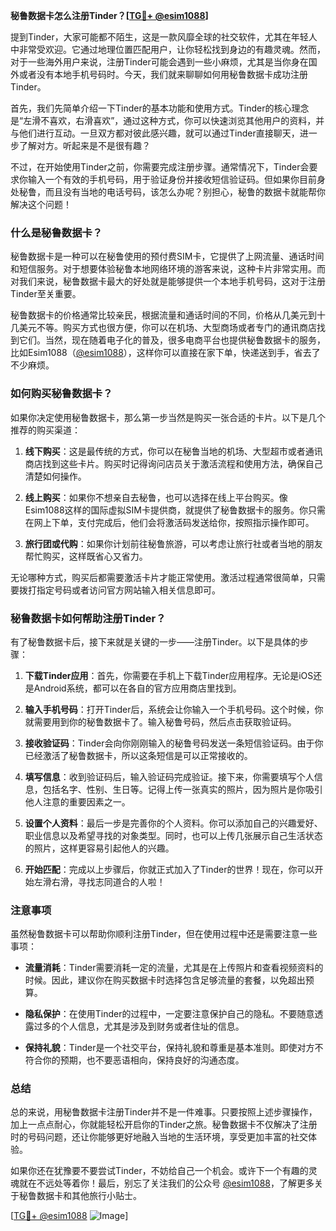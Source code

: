 **秘鲁数据卡怎么注册Tinder？[[TG💪+ @esim1088](https://t.me/s/esim1088)]**

提到Tinder，大家可能都不陌生，这是一款风靡全球的社交软件，尤其在年轻人中非常受欢迎。它通过地理位置匹配用户，让你轻松找到身边的有趣灵魂。然而，对于一些海外用户来说，注册Tinder可能会遇到一些小麻烦，尤其是当你身在国外或者没有本地手机号码时。今天，我们就来聊聊如何用秘鲁数据卡成功注册Tinder。

首先，我们先简单介绍一下Tinder的基本功能和使用方式。Tinder的核心理念是“左滑不喜欢，右滑喜欢”，通过这种方式，你可以快速浏览其他用户的资料，并与他们进行互动。一旦双方都对彼此感兴趣，就可以通过Tinder直接聊天，进一步了解对方。听起来是不是很有趣？

不过，在开始使用Tinder之前，你需要完成注册步骤。通常情况下，Tinder会要求你输入一个有效的手机号码，用于验证身份并接收短信验证码。但如果你目前身处秘鲁，而且没有当地的电话号码，该怎么办呢？别担心，秘鲁的数据卡就能帮你解决这个问题！

### **什么是秘鲁数据卡？**

秘鲁数据卡是一种可以在秘鲁使用的预付费SIM卡，它提供了上网流量、通话时间和短信服务。对于想要体验秘鲁本地网络环境的游客来说，这种卡片非常实用。而对我们来说，秘鲁数据卡最大的好处就是能够提供一个本地手机号码，这对于注册Tinder至关重要。

秘鲁数据卡的价格通常比较亲民，根据流量和通话时间的不同，价格从几美元到十几美元不等。购买方式也很方便，你可以在机场、大型商场或者专门的通讯商店找到它们。当然，现在随着电子化的普及，很多电商平台也提供秘鲁数据卡的服务，比如Esim1088（[@esim1088](https://t.me/s/esim1088)），这样你可以直接在家下单，快递送到手，省去了不少麻烦。

### **如何购买秘鲁数据卡？**

如果你决定使用秘鲁数据卡，那么第一步当然是购买一张合适的卡片。以下是几个推荐的购买渠道：

1. **线下购买**：这是最传统的方式，你可以在秘鲁当地的机场、大型超市或者通讯商店找到这些卡片。购买时记得询问店员关于激活流程和使用方法，确保自己清楚如何操作。

2. **线上购买**：如果你不想亲自去秘鲁，也可以选择在线上平台购买。像Esim1088这样的国际虚拟SIM卡提供商，就提供了秘鲁数据卡的服务。你只需在网上下单，支付完成后，他们会将激活码发送给你，按照指示操作即可。

3. **旅行团或代购**：如果你计划前往秘鲁旅游，可以考虑让旅行社或者当地的朋友帮忙购买，这样既省心又省力。

无论哪种方式，购买后都需要激活卡片才能正常使用。激活过程通常很简单，只需要拨打指定号码或者访问官方网站输入相关信息即可。

### **秘鲁数据卡如何帮助注册Tinder？**

有了秘鲁数据卡后，接下来就是关键的一步——注册Tinder。以下是具体的步骤：

1. **下载Tinder应用**：首先，你需要在手机上下载Tinder应用程序。无论是iOS还是Android系统，都可以在各自的官方应用商店里找到。

2. **输入手机号码**：打开Tinder后，系统会让你输入一个手机号码。这个时候，你就需要用到你的秘鲁数据卡了。输入秘鲁号码，然后点击获取验证码。

3. **接收验证码**：Tinder会向你刚刚输入的秘鲁号码发送一条短信验证码。由于你已经激活了秘鲁数据卡，所以这条短信是可以正常接收的。

4. **填写信息**：收到验证码后，输入验证码完成验证。接下来，你需要填写个人信息，包括名字、性别、生日等。记得上传一张真实的照片，因为照片是你吸引他人注意的重要因素之一。

5. **设置个人资料**：最后一步是完善你的个人资料。你可以添加自己的兴趣爱好、职业信息以及希望寻找的对象类型。同时，也可以上传几张展示自己生活状态的照片，这样更容易引起他人的兴趣。

6. **开始匹配**：完成以上步骤后，你就正式加入了Tinder的世界！现在，你可以开始左滑右滑，寻找志同道合的人啦！

### **注意事项**

虽然秘鲁数据卡可以帮助你顺利注册Tinder，但在使用过程中还是需要注意一些事项：

- **流量消耗**：Tinder需要消耗一定的流量，尤其是在上传照片和查看视频资料的时候。因此，建议你在购买数据卡时选择包含足够流量的套餐，以免超出预算。
  
- **隐私保护**：在使用Tinder的过程中，一定要注意保护自己的隐私。不要随意透露过多的个人信息，尤其是涉及到财务或者住址的信息。

- **保持礼貌**：Tinder是一个社交平台，保持礼貌和尊重是基本准则。即使对方不符合你的预期，也不要恶语相向，保持良好的沟通态度。

### **总结**

总的来说，用秘鲁数据卡注册Tinder并不是一件难事。只要按照上述步骤操作，加上一点点耐心，你就能轻松开启你的Tinder之旅。秘鲁数据卡不仅解决了注册时的号码问题，还让你能够更好地融入当地的生活环境，享受更加丰富的社交体验。

如果你还在犹豫要不要尝试Tinder，不妨给自己一个机会。或许下一个有趣的灵魂就在不远处等着你！最后，别忘了关注我们的公众号 [@esim1088](https://t.me/s/esim1088)，了解更多关于秘鲁数据卡和其他旅行小贴士。

[[TG💪+ @esim1088](https://t.me/s/esim1088) ![Image](https://i.postimg.cc/4NQfJmqS/Snipaste-2025-05-13-00-14-12.png)]